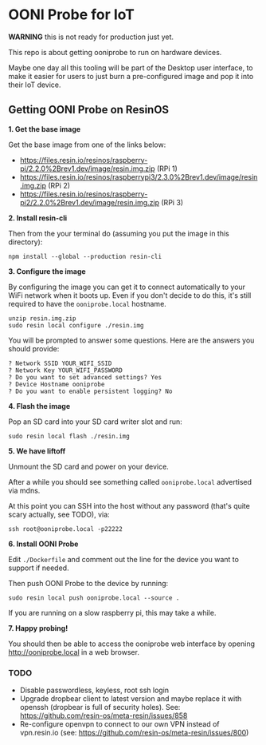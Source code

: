 # OONI Probe for IoT

**WARNING** this is not ready for production just yet.

This repo is about getting ooniprobe to run on hardware devices.

Maybe one day all this tooling will be part of the Desktop user interface, to
make it easier for users to just burn a pre-configured image and pop it into
their IoT device.

## Getting OONI Probe on ResinOS

**1. Get the base image**

Get the base image from one of the links below:

* https://files.resin.io/resinos/raspberry-pi/2.2.0%2Brev1.dev/image/resin.img.zip (RPi 1)
* https://files.resin.io/resinos/raspberrypi3/2.3.0%2Brev1.dev/image/resin.img.zip (RPi 2)
* https://files.resin.io/resinos/raspberry-pi2/2.2.0%2Brev1.dev/image/resin.img.zip (RPi 3)

**2. Install resin-cli**

Then from the your terminal do (assuming you put the image in this directory):

```
npm install --global --production resin-cli
```

**3. Configure the image**

By configuring the image you can get it to connect automatically to your WiFi
network when it boots up. Even if you don't decide to do this, it's still
required to have the `ooniprobe.local` hostname.

```
unzip resin.img.zip
sudo resin local configure ./resin.img
```

You will be prompted to answer some questions. Here are the answers you should
provide:

```
? Network SSID YOUR_WIFI_SSID
? Network Key YOUR_WIFI_PASSWORD
? Do you want to set advanced settings? Yes
? Device Hostname ooniprobe
? Do you want to enable persistent logging? No
```

**4. Flash the image**

Pop an SD card into your SD card writer slot and run:

```
sudo resin local flash ./resin.img
```

**5. We have liftoff**

Unmount the SD card and power on your device.

After a while you should see something called `ooniprobe.local` advertised via
mdns.

At this point you can SSH into the host without any password (that's quite scary
actually, see TODO), via:
```
ssh root@ooniprobe.local -p22222
```

**6. Install OONI Probe**

Edit `./Dockerfile` and comment out the line for the device you want to
support if needed.

Then push OONI Probe to the device by running:

```
sudo resin local push ooniprobe.local --source .
```

If you are running on a slow raspberry pi, this may take a while.

**7. Happy probing!**

You should then be able to access the ooniprobe web interface by opening
http://ooniprobe.local in a web browser.

### TODO

* Disable passwordless, keyless, root ssh login
* Upgrade dropbear client to latest version and maybe replace it with openssh
  (dropbear is full of security holes). See:
  https://github.com/resin-os/meta-resin/issues/858
* Re-configure openvpn to connect to our own VPN instead of vpn.resin.io (see:
  https://github.com/resin-os/meta-resin/issues/800)
